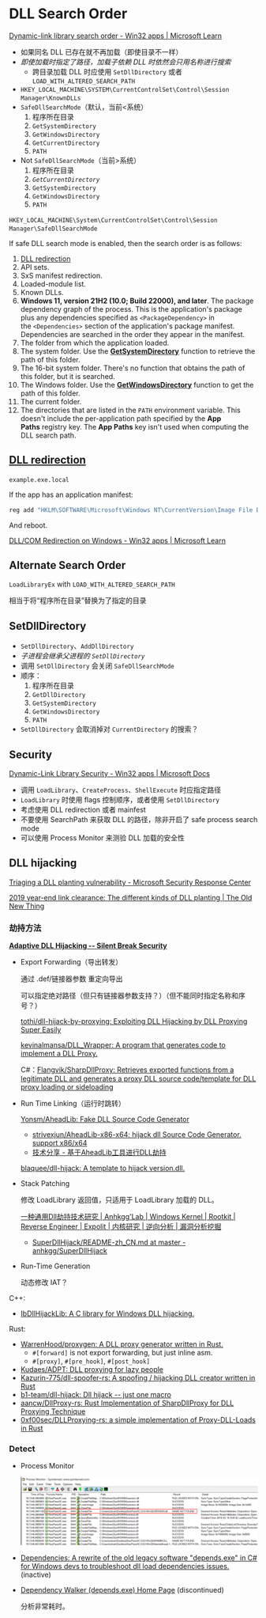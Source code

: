 # DLL Search Order
[Dynamic-link library search order - Win32 apps | Microsoft Learn](https://learn.microsoft.com/en-us/windows/win32/dlls/dynamic-link-library-search-order)
- 如果同名 DLL 已存在就不再加载（即使目录不一样）
- *即使加载时指定了路径，加载子依赖 DLL 时依然会只用名称进行搜索*
  - 跨目录加载 DLL 时应使用 `SetDllDirectory` 或者 `LOAD_WITH_ALTERED_SEARCH_PATH`
- `HKEY_LOCAL_MACHINE\SYSTEM\CurrentControlSet\Control\Session Manager\KnownDLLs`
- `SafeDllSearchMode`（默认，当前<系统）
  1. 程序所在目录
  2. `GetSystemDirectory`
  3. `GetWindowsDirectory`
  4. `GetCurrentDirectory`
  5. `PATH`
- Not `SafeDllSearchMode`（当前>系统）
  1. 程序所在目录
  2. *`GetCurrentDirectory`*
  3. `GetSystemDirectory`
  4. `GetWindowsDirectory`
  5. `PATH`

`HKEY_LOCAL_MACHINE\System\CurrentControlSet\Control\Session Manager\SafeDllSearchMode`

If safe DLL search mode is enabled, then the search order is as follows:
1. [DLL redirection](#dll-redirection)
2. API sets.
3. SxS manifest redirection.
4. Loaded-module list.
5. Known DLLs.
6. **Windows 11, version 21H2 (10.0; Build 22000), and later**. The package dependency graph of the process. This is the application's package plus any dependencies specified as `<PackageDependency>` in the `<Dependencies>` section of the application's package manifest. Dependencies are searched in the order they appear in the manifest.
7. The folder from which the application loaded.
8. The system folder. Use the [**GetSystemDirectory**](https://learn.microsoft.com/en-us/windows/win32/api/sysinfoapi/nf-sysinfoapi-getsystemdirectorya) function to retrieve the path of this folder.
9. The 16-bit system folder. There's no function that obtains the path of this folder, but it is searched.
10. The Windows folder. Use the [**GetWindowsDirectory**](https://learn.microsoft.com/en-us/windows/win32/api/sysinfoapi/nf-sysinfoapi-getwindowsdirectorya) function to get the path of this folder.
11. The current folder.
12. The directories that are listed in the `PATH` environment variable. This doesn't include the per-application path specified by the **App Paths** registry key. The **App Paths** key isn't used when computing the DLL search path.

## [DLL redirection](https://learn.microsoft.com/en-us/windows/win32/dlls/dynamic-link-library-redirection)
`example.exe.local`

If the app has an application manifest:
```bat
reg add "HKLM\SOFTWARE\Microsoft\Windows NT\CurrentVersion\Image File Execution Options" /v DevOverrideEnable /t REG_DWORD /d 1
```
And reboot.

[DLL/COM Redirection on Windows - Win32 apps | Microsoft Learn](https://learn.microsoft.com/en-us/windows/win32/sbscs/dll-com-redirection-on-windows)

## Alternate Search Order
`LoadLibraryEx` with `LOAD_WITH_ALTERED_SEARCH_PATH`

相当于将“程序所在目录”替换为了指定的目录

## SetDllDirectory
- `SetDllDirectory`、`AddDllDirectory`
- *子进程会继承父进程的 `SetDllDirectory`*
- 调用 `SetDllDirectory` 会关闭 `SafeDllSearchMode`
- 顺序：
  1. 程序所在目录
  2. `GetDllDirectory`
  3. `GetSystemDirectory`
  4. `GetWindowsDirectory`
  5. `PATH`
- `SetDllDirectory` 会取消掉对 `CurrentDirectory` 的搜索？

## Security
[Dynamic-Link Library Security - Win32 apps | Microsoft Docs](https://docs.microsoft.com/en-us/windows/win32/dlls/dynamic-link-library-security)
- 调用 `LoadLibrary`、`CreateProcess`、`ShellExecute` 时应指定路径
- `LoadLibrary` 时使用 flags 控制顺序，或者使用 `SetDllDirectory`
- 考虑使用 DLL redirection 或者 mainfest
- 不要使用 SearchPath 来获取 DLL 的路径，除非开启了 safe process search mode
- 可以使用 Process Monitor 来测验 DLL 加载的安全性

## DLL hijacking
[Triaging a DLL planting vulnerability - Microsoft Security Response Center](https://msrc-blog.microsoft.com/2018/04/04/triaging-a-dll-planting-vulnerability/)

[2019 year-end link clearance: The different kinds of DLL planting | The Old New Thing](https://devblogs.microsoft.com/oldnewthing/20191231-00/?p=103282)

### 劫持方法
**[Adaptive DLL Hijacking -- Silent Break Security](https://silentbreaksecurity.com/adaptive-dll-hijacking/)**

- Export Forwarding（导出转发）

  通过 .def/链接器参数 重定向导出

  可以指定绝对路径（但只有链接器参数支持？）（但不能同时指定名称和序号？）

  [tothi/dll-hijack-by-proxying: Exploiting DLL Hijacking by DLL Proxying Super Easily](https://github.com/tothi/dll-hijack-by-proxying)

  [kevinalmansa/DLL\_Wrapper: A program that generates code to implement a DLL Proxy.](https://github.com/kevinalmansa/DLL_Wrapper)

  C#：[Flangvik/SharpDllProxy: Retrieves exported functions from a legitimate DLL and generates a proxy DLL source code/template for DLL proxy loading or sideloading](https://github.com/Flangvik/SharpDllProxy)

- Run Time Linking（运行时跳转）

  [Yonsm/AheadLib: Fake DLL Source Code Generator](https://github.com/Yonsm/AheadLib)
  - [strivexjun/AheadLib-x86-x64: hijack dll Source Code Generator. support x86/x64](https://github.com/strivexjun/AheadLib-x86-x64)
  - [技术分享 - 基于AheadLib工具进行DLL劫持](https://www.write-bug.com/article/1883.html)

  [blaquee/dll-hijack: A template to hijack version.dll.](https://github.com/blaquee/dll-hijack)

- Stack Patching

  修改 LoadLibrary 返回值，只适用于 LoadLibrary 加载的 DLL。

  [一种通用Dll劫持技术研究 | Anhkgg'Lab | Windows Kernel | Rootkit | Reverse Engineer | Expolit | 内核研究 | 逆向分析 | 漏洞分析挖掘](https://anhkgg.com/dllhijack/)
  - [SuperDllHijack/README-zh\_CN.md at master - anhkgg/SuperDllHijack](https://github.com/anhkgg/SuperDllHijack/blob/master/README-zh_CN.md)

- Run-Time Generation

  动态修改 IAT？

C++:
- [IbDllHijackLib: A C library for Windows DLL hijacking.](https://github.com/Chaoses-Ib/IbDllHijackLib)

Rust:
- [WarrenHood/proxygen: A DLL proxy generator written in Rust.](https://github.com/WarrenHood/proxygen)
  - `#[forward]` is not export forwarding, but just inline asm.
  - `#[proxy]`, `#[pre_hook]`, `#[post_hook]`
- [Kudaes/ADPT: DLL proxying for lazy people](https://github.com/Kudaes/ADPT)
- [Kazurin-775/dll-spoofer-rs: A spoofing / hijacking DLL creator written in Rust](https://github.com/Kazurin-775/dll-spoofer-rs)
- [b1-team/dll-hijack: Dll hijack -- just one macro](https://github.com/b1-team/dll-hijack)
- [aancw/DllProxy-rs: Rust Implementation of SharpDllProxy for DLL Proxying Technique](https://github.com/aancw/DllProxy-rs)
- [0xf00sec/DLLProxying-rs: a simple implementation of Proxy-DLL-Loads in Rust](https://github.com/0xf00sec/DLLProxying-rs)

### Detect
- Process Monitor

  ![](images/Search/ProcessMonitor.png)
- [Dependencies: A rewrite of the old legacy software "depends.exe" in C# for Windows devs to troubleshoot dll load dependencies issues.](https://github.com/lucasg/Dependencies) (inactive)
- [Dependency Walker (depends.exe) Home Page](http://www.dependencywalker.com/) (discontinued)

  分析非常耗时。